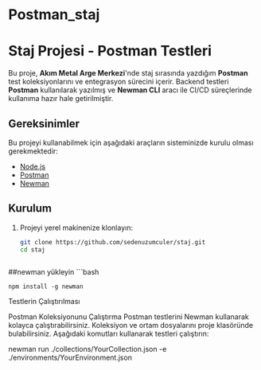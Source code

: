 # Postman_staj
# Staj Projesi - Postman Testleri

Bu proje, **Akım Metal Arge Merkezi**'nde staj sırasında yazdığım **Postman** test koleksiyonlarını ve entegrasyon sürecini içerir. Backend testleri **Postman** kullanılarak yazılmış ve **Newman CLI** aracı ile CI/CD süreçlerinde kullanıma hazır hale getirilmiştir.

## Gereksinimler

Bu projeyi kullanabilmek için aşağıdaki araçların sisteminizde kurulu olması gerekmektedir:

- [Node.js](https://nodejs.org/)
- [Postman](https://www.postman.com/)
- [Newman](https://github.com/postmanlabs/newman)

## Kurulum

1. Projeyi yerel makinenize klonlayın:

   ```bash
   git clone https://github.com/sedenuzumculer/staj.git
   cd staj
  

##newman yükleyin
    ```bash
    
    npm install -g newman

Testlerin Çalıştırılması

Postman Koleksiyonunu Çalıştırma
Postman testlerini Newman kullanarak kolayca çalıştırabilirsiniz. Koleksiyon ve ortam dosyalarını proje klasöründe bulabilirsiniz. Aşağıdaki komutları kullanarak testleri çalıştırın:

newman run ./collections/YourCollection.json -e ./environments/YourEnvironment.json

